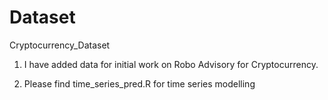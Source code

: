 # Dataset
Cryptocurrency_Dataset


1. I have added data for initial work on Robo Advisory for Cryptocurrency.


2. Please find time_series_pred.R for time series modelling

